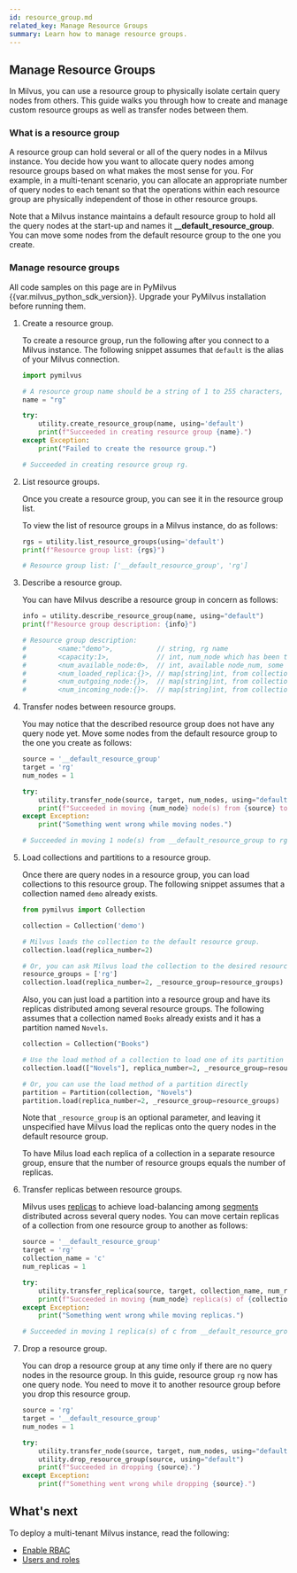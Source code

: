 ```yaml
---
id: resource_group.md
related_key: Manage Resource Groups
summary: Learn how to manage resource groups.
---
```


## Manage Resource Groups

In Milvus, you can use a resource group to physically isolate certain query nodes from others. This guide walks you through how to create and manage custom resource groups as well as transfer nodes between them.

### What is a resource group

A resource group can hold several or all of the query nodes in a Milvus instance. You decide how you want to allocate query nodes among resource groups based on what makes the most sense for you. For example, in a multi-tenant scenario, you can allocate an appropriate number of query nodes to each tenant so that the operations within each resource group are physically independent of those in other resource groups.

Note that a Milvus instance maintains a default resource group to hold all the query nodes at the start-up and names it **__default_resource_group**. You can move some nodes from the default resource group to the one you create.

### Manage resource groups

<div class="alert note">

All code samples on this page are in PyMilvus {{var.milvus_python_sdk_version}}. Upgrade your PyMilvus installation before running them.

</div>

1. Create a resource group.

    To create a resource group, run the following after you connect to a Milvus instance. The following snippet assumes that `default` is the alias of your Milvus connection.

    ```Python
    import pymilvus

    # A resource group name should be a string of 1 to 255 characters, starting with a letter or an underscore (_) and containing only numbers, letters, and underscores (_).
    name = "rg"

    try:
        utility.create_resource_group(name, using='default')
        print(f"Succeeded in creating resource group {name}.")
    except Exception:
        print("Failed to create the resource group.")

    # Succeeded in creating resource group rg.
    ```

2. List resource groups.

    Once you create a resource group, you can see it in the resource group list.

    To view the list of resource groups in a Milvus instance, do as follows:

    ```Python
    rgs = utility.list_resource_groups(using='default')
    print(f"Resource group list: {rgs}")

    # Resource group list: ['__default_resource_group', 'rg']
    ```

3. Describe a resource group.

    You can have Milvus describe a resource group in concern as follows:

    ```Python
    info = utility.describe_resource_group(name, using="default")
    print(f"Resource group description: {info}")

    # Resource group description: 
    #        <name:"demo">,           // string, rg name
    #        <capacity:1>,            // int, num_node which has been transfer to this rg
    #        <num_available_node:0>,  // int, available node_num, some node may shutdown
    #        <num_loaded_replica:{}>, // map[string]int, from collection_name to loaded replica of each collecion in this rg
    #        <num_outgoing_node:{}>,  // map[string]int, from collection_name to outgoging accessed node num by replica loaded in this rg 
    #        <num_incoming_node:{}>.  // map[string]int, from collection_name to incoming accessed node num by replica loaded in other rg
    ```

4. Transfer nodes between resource groups.

    You may notice that the described resource group does not have any query node yet. Move some nodes from the default resource group to the one you create as follows:

    ```Python
    source = '__default_resource_group'
    target = 'rg'
    num_nodes = 1

    try:
        utility.transfer_node(source, target, num_nodes, using="default")
        print(f"Succeeded in moving {num_node} node(s) from {source} to {target}.")
    except Exception:
        print("Something went wrong while moving nodes.")

    # Succeeded in moving 1 node(s) from __default_resource_group to rg.
    ```

5. Load collections and partitions to a resource group.

    Once there are query nodes in a resource group, you can load collections to this resource group. The following snippet assumes that a collection named `demo` already exists.

    ```Python
    from pymilvus import Collection

    collection = Collection('demo')

    # Milvus loads the collection to the default resource group.
    collection.load(replica_number=2)

    # Or, you can ask Milvus load the collection to the desired resource group.
    resource_groups = ['rg']
    collection.load(replica_number=2, _resource_group=resource_groups) 
    ```

    Also, you can just load a partition into a resource group and have its replicas distributed among several resource groups. The following assumes that a collection named `Books` already exists and it has a partition named `Novels`.

    ```Python
    collection = Collection("Books")

    # Use the load method of a collection to load one of its partition
    collection.load(["Novels"], replica_number=2, _resource_group=resource_groups)

    # Or, you can use the load method of a partition directly
    partition = Partition(collection, "Novels")
    partition.load(replica_number=2, _resource_group=resource_groups)
    ```

    Note that `_resource_group` is an optional parameter, and leaving it unspecified have Milvus load the replicas onto the query nodes in the default resource group.

    To have Milus load each replica of a collection in a separate resource group, ensure that the number of resource groups equals the number of replicas.

6. Transfer replicas between resource groups.

    Milvus uses [replicas](replica.md) to achieve load-balancing among [segments](glossary.md#Segment) distributed across several query nodes. You can move certain replicas of a collection from one resource group to another as follows:

    ```Python
    source = '__default_resource_group'
    target = 'rg'
    collection_name = 'c'
    num_replicas = 1

    try:
        utility.transfer_replica(source, target, collection_name, num_replicas, using="default")
        print(f"Succeeded in moving {num_node} replica(s) of {collection_name} from {source} to {target}.")
    except Exception:
        print("Something went wrong while moving replicas.")

    # Succeeded in moving 1 replica(s) of c from __default_resource_group to rg.
    ```

7. Drop a resource group.

    You can drop a resource group at any time only if there are no query nodes in the resource group. In this guide, resource group `rg` now has one query node. You need to move it to another resource group before you drop this resource group.

    ```Python
    source = 'rg'
    target = '__default_resource_group'
    num_nodes = 1

    try:
        utility.transfer_node(source, target, num_nodes, using="default")
        utility.drop_resource_group(source, using="default")
        print(f"Succeeded in dropping {source}.")
    except Exception:
        print(f"Something went wrong while dropping {source}.")
    ```

## What's next

To deploy a multi-tenant Milvus instance, read the following:

- [Enable RBAC](rbac.md)
- [Users and roles](users_and_roles.md)